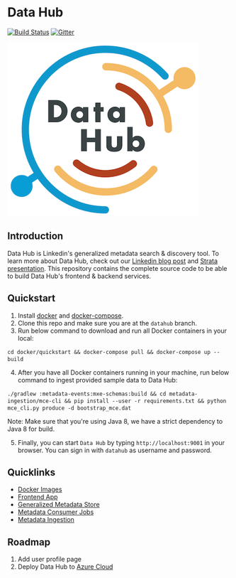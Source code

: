 # Data Hub
[![Build Status](https://travis-ci.org/linkedin/WhereHows.svg?branch=datahub)](https://travis-ci.org/linkedin/WhereHows)
[![Gitter](https://img.shields.io/gitter/room/nwjs/nw.js.svg)](https://gitter.im/linkedin/datahub)

![Data Hub](docs/imgs/datahublogo.png)

## Introduction
Data Hub is Linkedin's generalized metadata search & discovery tool. To learn more about Data Hub, check out our 
[Linkedin blog post](https://engineering.linkedin.com/blog/2019/data-hub) and [Strata presentation](https://speakerdeck.com/shirshanka/the-evolution-of-metadata-linkedins-journey-strata-nyc-2019). This repository contains the complete source code to be able to build Data Hub's frontend & backend services.

## Quickstart
1. Install [docker](https://docs.docker.com/install/) and [docker-compose](https://docs.docker.com/compose/install/).
2. Clone this repo and make sure you are at the `datahub` branch.
3. Run below command to download and run all Docker containers in your local:
```
cd docker/quickstart && docker-compose pull && docker-compose up --build
```
4. After you have all Docker containers running in your machine, run below command to ingest provided sample data to Data Hub:
```
./gradlew :metadata-events:mxe-schemas:build && cd metadata-ingestion/mce-cli && pip install --user -r requirements.txt && python mce_cli.py produce -d bootstrap_mce.dat
```
Note: Make sure that you're using Java 8, we have a strict dependency to Java 8 for build.

5. Finally, you can start `Data Hub` by typing `http://localhost:9001` in your browser. You can sign in with `datahub`
as username and password.

## Quicklinks
* [Docker Images](docker)
* [Frontend App](datahub-frontend)
* [Generalized Metadata Store](gms)
* [Metadata Consumer Jobs](metadata-jobs)
* [Metadata Ingestion](metadata-ingestion)

## Roadmap
1. Add user profile page
2. Deploy Data Hub to [Azure Cloud](https://azure.microsoft.com/en-us/)
